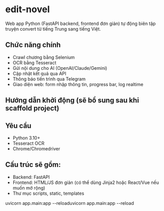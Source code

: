 # edit-novel

Web app Python (FastAPI backend, frontend đơn giản) tự động biên tập truyện convert từ tiếng Trung sang tiếng Việt.

## Chức năng chính
- Crawl chương bằng Selenium
- OCR bằng Tesseract
- Gửi nội dung cho AI (OpenAI/Claude/Gemini)
- Cập nhật kết quả qua API
- Thông báo tiến trình qua Telegram
- Giao diện web: form nhập thông tin, progress bar, log realtime

## Hướng dẫn khởi động (sẽ bổ sung sau khi scaffold project)

## Yêu cầu
- Python 3.10+
- Tesseract OCR
- Chrome/Chromedriver

## Cấu trúc sẽ gồm:
- Backend: FastAPI
- Frontend: HTML/JS đơn giản (có thể dùng Jinja2 hoặc React/Vue nếu muốn mở rộng)
- Thư mục scripts, static, templates

uvicorn app.main:app --reloaduvicorn app.main:app --reload